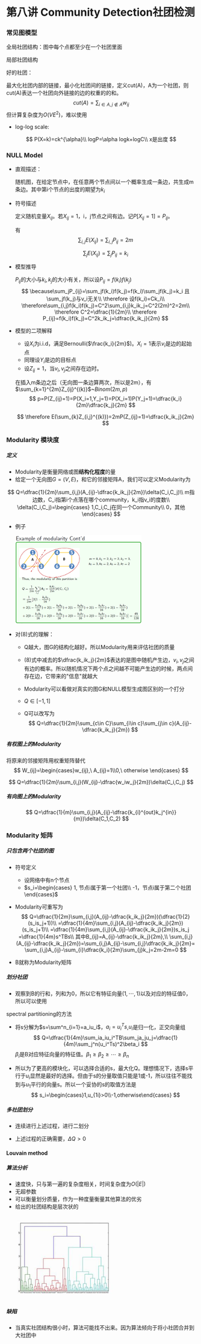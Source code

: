 # 第八讲 Community Detection社团检测

### 常见图模型

全局社团结构：图中每个点都至少在一个社团里面

局部社团结构

好的社团：

最大化社团内部的链接，最小化社团间的链接，定义cut(A)，A为一个社团，则cut(A)表达一个社团向外链接的边的权重的的和。
$$
cut(A)=\sum_{i\in A,j\notin A}w_{ij}
$$
但计算复杂度为$O(VE^2)$，难以使用

- log-log scale:

$$
P(X=k)=ck^{\alpha}\\
logP=\alpha logk+logC\\
x是出度
$$

### NULL Model

- 直观描述：

  随机图，在给定节点中，在任意两个节点间以一个概率生成一条边，共生成m条边。其中第i个节点的出度的期望为$k_i$

- 符号描述

  定义随机变量$X_{ij}$。若$X_{ij}=1$，i，j节点之间有边。记$P[X_{ij}=1]=P_{ij}$。
  
  有
  $$
  \sum_{i,j}E(X_{ij})=\sum_{i,j}P_{ij}=2m
  $$
	
  $$
  \sum_jE(X_{ij})=\sum_jP_{ij}=k_i
  $$
  
- 模型推导
  
  $P_{ij}$的大小与$k_i,k_j$的大小有关，所以设$P_{ij}=f(k_i)f(k_j)$
  $$
    \because\sum_jP_{ij}=\sum_jf(k_i)f(k_j)=f(k_i)\sum_jf(k_j)=k_i
    且\sum_jf(k_j)与v_i无关\\
    \therefore 设f(k_i)=Ck_i\\
    \therefore\sum_{i,j}f(k_i)f(k_j)=C^2\sum_{i,j}k_ik_j=C^2(2m)^2=2m\\
    \therefore C^2=\dfrac{1}{2m}\\
    \therefore P_{ij}=f(k_i)f(k_j)=C^2k_ik_j=\dfrac{k_ik_j}{2m}
  $$

- 模型的二项解释

  - 设$X_i$为i.i.d，满足Bernoulli($\frac{k_i}{2m}$)。$X_i=1$表示$v_i$是边的起始点
  - 同理设$Y_i$是边的目标点
  - 设$Z_{ij}=1$，当$v_i,v_j$之间存在边时。

  在插入m条边之后（无向图一条边算两次，所以是2m），有$\sum_{k=1}^{2m}Z_{ij}^{(k)}$~$Binom(2m,p)$
  $$
  p=P(Z_{ij}=1)=P(X_i=1,Y_j=1)=P(X_i=1)P(Y_j=1)=\dfrac{k_i}{2m}\dfrac{k_j}{2m}
  $$

  $$
  \therefore E(\sum_{k}Z_{i,j}^{(k)})=2mP(Z_{ij}=1)=\dfrac{k_ik_j}{2m}
  $$

### Modularity 模块度

##### 定义

- Modularity是衡量网络或图**结构化程度**的量
- 给定一个无向图$G=(V,E)$，和它的邻接矩阵A，我们可以定义Modularity为

$$
Q=\dfrac{1}{2m}\sum_{i,j}(A_{ij}-\dfrac{k_ik_j}{2m})\delta(C_i,C_j)\\
m指边数，C_i指第i个点落在哪个community，k_i指v_i的度数\\
\delta(C_i,C_j)=\begin{cases}
1,C_i,C_j在同一个Community\\
0，其他
\end{cases}
$$

- 例子

  <img src="Modularity例子.png" width=70%>

- 对(8)式的理解：

  - Q越大，图G的结构化越好。所以Modularity用来评估社团的质量
  - (8)式中减去的$\dfrac{k_ik_j}{2m}$表达的是图中随机产生边，$v_i,v_j$之间有边的概率。所以随机情况下两个点之间越不可能产生边的时候，两点间存在边，它带来的"信息"就越大

  - Modularity可以看做对真实的图G和NULL模型生成图区别的一个打分

  - $Q\in[-1,1]$

  - Q可以改写为
    $$
    Q=\dfrac{1}{2m}\sum_{c\in C}\sum_{i\in c}\sum_{j\in c}(A_{ij}-\dfrac{k_ik_j}{2m})
    $$
    

##### 有权图上的Modularity

将原来的邻接矩阵用权重矩阵替代
$$
W_{ij}=\begin{cases}w_{ij},\ A_{ij}=1\\0,\ otherwise
\end{cases}
$$

$$
Q=\dfrac{1}{2m}\sum_{i,j}(W_{ij}-\dfrac{w_iw_j}{2m})\delta(C_i,C_j)
$$

##### 有向图上的Modularity

$$
Q=\dfrac{1}{m}\sum_{i,j}(A_{ij}-\dfrac{k_{i}^{out}k_j^{in}}{m})\delta(C_1,C_2)
$$

### Modularity 矩阵

##### 只包含两个社团的图

- 符号定义

  - 设网络中有n个节点
  - $s_i=\begin{cases} 1, 节点i属于第一个社团\\ -1，节点i属于第二个社团\end{cases}$

- Modularity可重写为
  $$
  Q=\dfrac{1}{2m}\sum_{i,j}(A_{ij}-\dfrac{k_ik_j}{2m})(\dfrac{1}{2}(s_is_j+1))\\
  =\dfrac{1}{4m}\sum_{i,j}(A_{ij}-\dfrac{k_ik_j}{2m})(s_is_j+1)\\
  =\dfrac{1}{4m}\sum_{i,j}(A_{ij}-\dfrac{k_ik_j}{2m})s_is_j
  =\dfrac{1}{4m}s^TBs\\
  其中B_{ij}=A_{ij}-\dfrac{k_ik_j}{2m},\\
  \sum_{i,j}(A_{ij}-\dfrac{k_ik_j}{2m})=\sum_{i,j}A_{ij}-\sum_{i,j}\dfrac{k_ik_j}{2m}=
\sum_{i,j}A_{ij}-\sum_{i}\dfrac{k_i}{2m}\sum_{j}k_j=2m-2m=0
  $$
  
- B就称为Modularity矩阵

##### 划分社团

- 观察到B的行和，列和为0，所以它有特征向量$(1,\cdots,1)$以及对应的特征值0，所以可以使用

spectral partitioning的方法

- 将s分解为$s=\sum^n_{i=1}=a_iu_i$，$a_i=u_i^Ts$,$u_i$是归一化，正交向量组
  $$
  Q=\dfrac{1}{4m}\sum_ia_iu_i^TB\sum_ja_ju_j=\dfrac{1}{4m}\sum_j^n(u_i^Ts)^2\beta_i
  $$
  $\beta_i$是B对应特征向量的特征值。$\beta_1\ge\beta_2\ge\cdots\ge\beta_n$
  
  
  
- 所以为了更高的模块化，可以选择合适的s，最大化Q。理想情况下，选择s平行于$u_i$显然是最好的选择。但由于s的分量取值只能是1或-1，所以往往不能找到与$u_1$平行的向量s。所以一个妥协的s的取值方法是
  $$
  s_i=\begin{cases}1,u_{1i}>0\\-1,otherwise\end{cases}
  $$
  
##### 多社团划分

- 连续进行上述过程，进行二划分

- 上述过程的正确需要，$\Delta Q>0$

#### Louvain method

##### 算法分析

- 速度快，只与第一遍的复杂度相关，时间复杂度为$O(\lvert E\rvert)$
- 无超参数
- 可以衡量划分质量，作为一种度量衡量其他算法的优劣
- 给出的社团结构是层次状的

<img src="划分结果.png" width=60%>

##### 缺陷

- 当真实社团结构很小时，算法可能找不出来。因为算法倾向于将小社团合并到大社团中